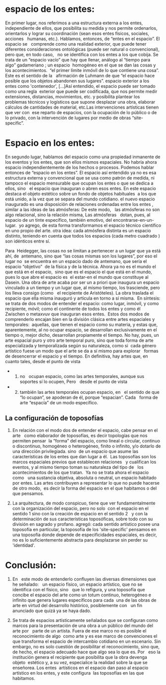 

# espacio de los entes: 

En primer lugar, nos referimos a una estructura externa a los entes,  independiente de ellos, que posibilita su medida y nos permite ordenarlos,  orientarlos y lograr su coordinación (sean esos entes físicos, sociales, acciones   humanas, etc.). Hablamos, entonces, de “entes en el espacio”. El espacio se   comprende como una realidad exterior, que puede tener diferentes consideraciones ontológicas (puede ser natural o convencional), pero que, en todo caso,   no se identifica con los entes a los que cobija. Se trata de un “espacio vacío” que hay que llenar, análogo al “tiempo para algo” gadameriano ; un espacio  homogéneo en el que se dan las cosas y los acontecimientos.  “el primer límite inmóvil de lo que contiene una cosa”.  Este es el sentido de la   afirmación de Luhmann de que “el espacio hace posible que los objetos abandonen sus lugares”. espacio exterior a los entes como 'contenedor', [...]Así entendido, el espacio puede ser tomado como una regla  exterior que puede ser codificada, que nos permite medir extensiones, distancias, movimientos, etc. y posibilita plantear los problemas técnicos y logísticos que supone desplazar una obra, elaborar cálculos de cantidades de material, etc.Las intervenciones artísticas tienen que ver con  ese reparto de espacios, con la ocupación de lo público o de lo privado, con la intervención de lugares por medio de obras “site-specific”.
# Espacio en los entes:



En segundo lugar, hablamos del espacio como una propiedad inmanente de los eventos y los entes, que son ellos mismos espaciales. No habría ahora espacio independientemente de los hechos o procesos. Podemos hablar entonces de “espacio en los entes”. El espacio así entendido ya no es esa estructura externa y convencional que se usa como patrón de medida, ni tampoco el espacio mensurable que ocupan los entes o que se dedica a ellos, sino   el espacio que inauguran o abren esos entes. En este espacio destaca el objeto estético sobre un fondo de objetos habituales  a los que está unido, a la vez que se separa del mundo cotidiano. el nuevo espacio inaugurado es una disposición de relaciones ordenadas entre los entes , similar a las ideas de las atmósferas: De este modo,   las atmósferas no son algo relacional, sino la relación misma, Las atmósferas   dotan, pues, al espacio de un tinte específico, también emotivo, del encontrarse-en-un-lugar.  yo agrego, de esta forma transformamos el espacio técnico científico en uno propio del arte. otra idea: cada atmósfera distinta es un espacio distinto, teniendo en cuenta que todos los espacios (cada metro cuadrado ) son idénticos entre sí.

Para  Heidegger, las cosas no se limitan a pertenecer a un lugar que ya está ahí, de  antemano, sino que “las cosas mismas son los lugares”, por eso el lugar no  se encuentra en un espacio dado de antemano, que sería el espacio “objetivo”  de la física y de la técnica. Ahora ya no es el mundo el que está en el espacio,  sino que es el espacio el que está en el mundo, pues lo que abre el espacio es  el estar-en el mundo que constituye al Dasein. Una obra de arte acaba por ser un a priori que inaugura un espacio vinculado a un tiempo y un lugar que, al mismo tiempo, los trasciende, pero los lleva consigo (como   el recipiente de Aristóteles). La obra traslada el espacio que ella misma inauguró y articula en torno a sí misma.  En síntesis: se trata de dos modos de entender el espacio: como lugar, inmóvil, y como recipiente, móvil; como el continente de todos los entes y como él Zwischen o metaxvuv que inauguran esos entes.  Estos dos modos de comprenderlo encajan bien en la división clásica entre artes espaciales y temporales:  aquellas, que tienen el espacio como su materia, y estas que, aparentemente, al no ocupar espacio, se desarrollan exclusivamente en el tiempo o, mejor dicho, desarrollan propiamente el tiempo. No hay, pues, un arte espacial puro y otro arte temporal puro, sino que toda forma de arte especializada y temporalizada según su naturaleza, como si  cada género artístico fuese un modo que el arte se da a sí mismo para explorar   formas de desencerrar el espacio y el tiempo. En definitiva, hay artes que, en cuanto tales, desde el punto de vista 

- 1) no   ocupan espacio, como las artes temporales, aunque sus soportes sí lo ocupen, Pero   desde el punto de vista 
- 2) también las artes temporales ocupan espacio, en   el sentido de que “lo ocupan”, se apoderan de él, porque “espacian”. Cada   forma de arte “espacía” de un modo específico.  

## La configuración de toposofías

1) En relación con el modo dos de entender el espacio, cabe pensar en el arte   como elaborador de toposofías, es decir topologías que nos permiten pensar  la “forma” del espacio, como lineal o circular, continuo o discontinuo, homogéneo o heterogéneo, finito o infinito, y/o dotarlo de una dirección privilegiada. sino  de un espacio que asume las características de los entes que dan lugar a él.  Las toposofías son los marcos espaciales previos que establecen relaciones   y cualifican los eventos, y al mismo tiempo toman su naturaleza del tipo de   los acontecimientos de los que tratan.  Ya no se trata ahora el espacio como   una sustancia objetiva, absoluta o neutral, un espacio habitado por entes. Las artes contribuyen a representar lo que no puede hacerse de otro modo,  es decir la forma del espacio en el que habitamos o del que pensamos. 

2) La arquitectura, de modo conspicuo, tiene que ver fundamentalmente con la organización del espacio, pero no solo  con el espacio en el sentido 1 sino con la creación de espacio en el sentido 2   y con la determinación de sus características toposóficas, sobre todo con su división en sagrado y profano. agregó: cada sentido artístico posee una toposofía en particular, la toposofía de los 'site-specific' pensamos en una toposofía donde depende de especificidades espaciales, es decir, no es lo suficientemente abstracta para desplazarse sin perder su 'identidad'.

  

# Conclusión: 

1) En   este modo de entenderlo confluyen las diversas dimensiones que he señalado:   un espacio físico, un espacio artístico, que no se identifica con el físico, sino   que lo refigura, y una toposofía que concibe el espacio del arte como un totum continuo, heterogéneo e infinito que genera lugares específicos para cada  una de las obras de arte en virtud del desarrollo histórico, posiblemente con   un fin anunciado que quizá ya se haya dado.

2) Se trata de espacios artísticamente señalados que se configuran como   marcos para la presentación de una obra a un público del mundo del arte por   parte de un artista. Fuera de ese marco no es posible el reconocimiento de algo  como arte y es ese marco de convenciones el que transforma el espacio de intercambio cotidiano en un escenario. Sin embargo, no es solo cuestión de posibilitar el reconocimiento, sino que, de hecho, el espacio adecuado hace que algo sea lo que es. Por   eso la institución genera el recipiente que posibilita que la obra devenga objeto  estético y, a su vez, especialice la realidad sobre la que se enseñorea. Los entes  artísticos en el espacio dan paso al espacio artístico en los entes, y este configura  las toposofías en las que habitamos.
